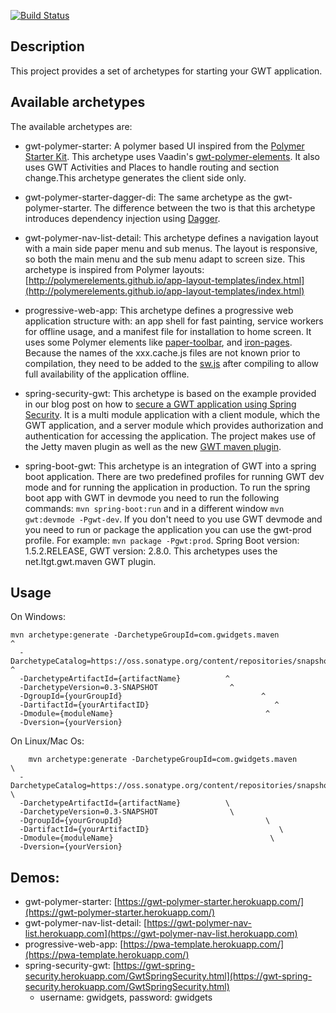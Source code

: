 [![Build Status](https://travis-ci.org/gwidgets/gwt-ui-archetypes.svg?branch=master)](https://travis-ci.org/gwidgets/gwt-ui-archetypes)
## Description

This project provides a set of archetypes for starting your GWT application. 


## Available archetypes

The available archetypes are:

  - gwt-polymer-starter: A polymer based UI inspired from the [Polymer Starter Kit](https://developers.google.com/web/tools/polymer-starter-kit/). This archetype uses Vaadin's [gwt-polymer-elements](https://github.com/vaadin/gwt-polymer-elements). It also uses GWT Activities and Places to handle routing and section change.This archetype generates the client side only.
  
  - gwt-polymer-starter-dagger-di: The same archetype as the gwt-polymer-starter. The difference between the two is that this archetype introduces dependency injection using [Dagger](https://github.com/google/dagger).  
  
  - gwt-polymer-nav-list-detail: This archetype defines a navigation layout with a main side paper menu and sub menus. The layout is responsive, so both the main menu and the sub menu adapt to screen size. This archetype is inspired from Polymer layouts: [http://polymerelements.github.io/app-layout-templates/index.html](http://polymerelements.github.io/app-layout-templates/index.html)
  
  - progressive-web-app: This archetype defines a progressive web application structure with: an app shell for fast painting, service workers for offline usage, and a manifest file for installation to home screen. It uses some Polymer elements like [paper-toolbar](https://elements.polymer-project.org/elements/paper-toolbar), and [iron-pages](https://elements.polymer-project.org/elements/iron-pages). Because the names of the xxx.cache.js files are not known prior to compilation, they need to be added to the [sw.js](https://github.com/gwidgets/gwt-ui-archetypes/blob/master/progressive-web-app/src/main/resources/archetype-resources/src/main/webapp/sw.js) after compiling to allow full availability of the application offline.  
  
  - spring-security-gwt: This archetype is based on the example provided in our blog post on how to [secure a GWT application using Spring Security](http://www.g-widgets.com/2016/12/09/securing-a-gwt-app-using-spring-security/). It is a multi module application with a client module, which the GWT application, and a server module which provides authorization and authentication for accessing the application. The project makes use of the Jetty maven plugin as well as the new [GWT maven plugin](https://tbroyer.github.io/gwt-maven-plugin/).  
  
  - spring-boot-gwt: This archetype is an integration of GWT into a spring boot application. There are two predefined profiles for running GWT dev mode and for running the application in production. To run the spring boot app with GWT in devmode you need to run the following commands: `mvn spring-boot:run` and in a different window `mvn gwt:devmode -Pgwt-dev`. If you don't need to you use GWT devmode and you need to run or package the application you can use the gwt-prod profile. For example: `mvn package -Pgwt:prod`. Spring Boot version: 1.5.2.RELEASE, GWT version: 2.8.0. This archetypes uses the net.ltgt.gwt.maven GWT plugin.      

## Usage

On Windows:

    mvn archetype:generate -DarchetypeGroupId=com.gwidgets.maven                ^
      -DarchetypeCatalog=https://oss.sonatype.org/content/repositories/snapshots/ ^
      -DarchetypeArtifactId={artifactName}          ^
      -DarchetypeVersion=0.3-SNAPSHOT                ^
      -DgroupId={yourGroupId}                               ^
      -DartifactId={yourArtifactID}                            ^
      -Dmodule={moduleName}                                  ^
      -Dversion={yourVersion}

On Linux/Mac Os: 

        mvn archetype:generate -DarchetypeGroupId=com.gwidgets.maven                \
      -DarchetypeCatalog=https://oss.sonatype.org/content/repositories/snapshots/ \
      -DarchetypeArtifactId={artifactName}          \
      -DarchetypeVersion=0.3-SNAPSHOT                \
      -DgroupId={yourGroupId}                                \
      -DartifactId={yourArtifactID}                             \
      -Dmodule={moduleName}                                   \
      -Dversion={yourVersion}


## Demos:

- gwt-polymer-starter: [https://gwt-polymer-starter.herokuapp.com/](https://gwt-polymer-starter.herokuapp.com/)
- gwt-polymer-nav-list-detail: [https://gwt-polymer-nav-list.herokuapp.com](https://gwt-polymer-nav-list.herokuapp.com)
- progressive-web-app: [https://pwa-template.herokuapp.com/](https://pwa-template.herokuapp.com/)
- spring-security-gwt: [https://gwt-spring-security.herokuapp.com/GwtSpringSecurity.html](https://gwt-spring-security.herokuapp.com/GwtSpringSecurity.html)
  * username: gwidgets, password: gwidgets